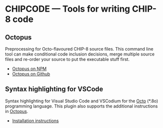 # CHIPCODE — Tools for writing CHIP-8 code

## Octopus

Preprocessing for Octo-flavoured CHIP-8 source files. This command line tool can
make conditional code inclusion decisions, merge multiple source files and
re-order your source to put the executable stuff first.

  * [Octopus on NPM](https://www.npmjs.com/package/@chipcode/octopus)
  * [Octopus on Github](./octopus)

## Syntax highlighting for VSCode

Syntax highlighting for Visual Studio Code and VSCodium for the
[Octo](http://octo-ide.com/) (*.8o) programming language. This plugin also
supports the additional instructions in
[Octopus](https://www.npmjs.com/package/@chipcode/octopus).

  * [Installation instructions](./vscode-syntax-highlighting#readme)
